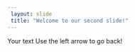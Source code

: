 ```yaml
---
 layout: slide 
 title: "Welcome to our second slide!"
---
```


 Your text
 Use the left arrow to go back!
